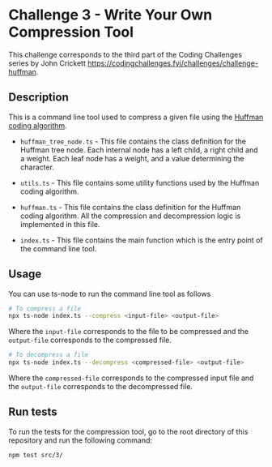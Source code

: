 # Challenge 3 - Write Your Own Compression Tool

This challenge corresponds to the third part of the Coding Challenges series by John Crickett https://codingchallenges.fyi/challenges/challenge-huffman.

## Description

This is a command line tool used to compress a given file using the [Huffman coding algorithm](https://en.wikipedia.org/wiki/Huffman_coding).

- `huffman_tree_node.ts` - This file contains the class definition for the Huffman tree node. Each internal node has a left child, a right child and a weight. Each leaf node has a weight, and a value determining the character.

- `utils.ts` - This file contains some utility functions used by the Huffman coding algorithm.

- `huffman.ts` - This file contains the class definition for the Huffman coding algorithm. All the compression and decompression logic is implemented in this file.

- `index.ts` - This file contains the main function which is the entry point of the command line tool.

## Usage

You can use ts-node to run the command line tool as follows

```bash
# To compress a file
npx ts-node index.ts --compress <input-file> <output-file>
```

Where the `input-file` corresponds to the file to be compressed and the `output-file` corresponds to the compressed file.

```bash
# To decompress a file
npx ts-node index.ts --decompress <compressed-file> <output-file>
```

Where the `compressed-file` corresponds to the compressed input file and the `output-file` corresponds to the decompressed file.

## Run tests

To run the tests for the compression tool, go to the root directory of this repository and run the following command:

```bash
npm test src/3/
```
